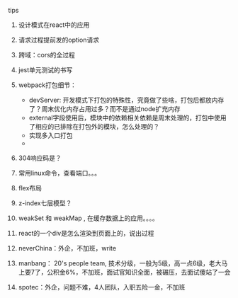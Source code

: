 tips

1. 设计模式在react中的应用
2. 请求过程提前发的option请求
3. 跨域：cors的全过程
4. jest单元测试的书写
5. webpack打包细节：
   * devServer:  开发模式下打包的特殊性，究竟做了些啥，打包后都放内存了？周末优化内存占用过多？而不是通过node扩充内存
   * external字段使用后，模块中的依赖相关依赖是周末处理的，打包中使用了相应的已排除在打包外的模块，怎么处理的？
   * 实现多入口打包
   * 

6. 304响应码是？
7. 常用linux命令，查看端口。。。
8. flex布局
9. z-index七层模型？
10. weakSet 和 weakMap  , 在缓存数据上的应用。。。。
11.  react的一个div是怎么渲染到页面上的，说出过程

















































1. neverChina：外企，不加班，write
2. manbang： 20's  people team, 技术分级，一般为5级，高一点6级，老大马上要7了，公积金6%，不加班，面试官知识全面，被碾压，去面试傻站了一会
3. spotec：外企，问题不难，4人团队，入职五险一金，不加班
